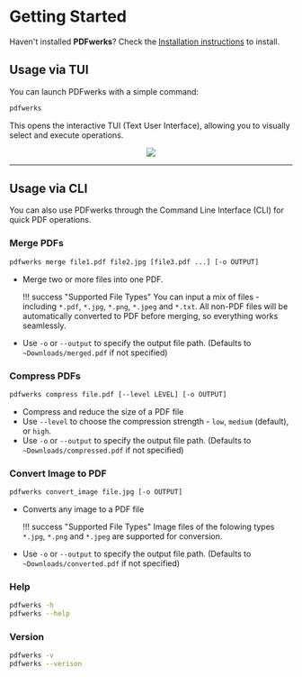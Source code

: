 # Getting Started

Haven't installed **PDFwerks**? Check the [Installation instructions](index.md#installation) to install.

## Usage via TUI
You can launch PDFwerks with a simple command:
```bash
pdfwerks
```

This opens the interactive TUI (Text User Interface), allowing you to visually select and execute operations.

<div align="center">
    <img src="https://raw.githubusercontent.com/adithya-menon-r/PDFwerks/refs/heads/main/docs/assets/TUI-Interface.png">
</div>

---

## Usage via CLI
You can also use PDFwerks through the Command Line Interface (CLI) for quick PDF operations.

### Merge PDFs
```bash
pdfwerks merge file1.pdf file2.jpg [file3.pdf ...] [-o OUTPUT]
```

- Merge two or more files into one PDF.

    !!! success "Supported File Types"
        You can input a mix of files - including `*.pdf`, `*.jpg`, `*.png`, `*.jpeg` and `*.txt`. All non-PDF files will be automatically converted to PDF before merging, so everything works seamlessly.

    
- Use `-o` or `--output` to specify the output file path. (Defaults to `~Downloads/merged.pdf` if not specified)

### Compress PDFs
```bash
pdfwerks compress file.pdf [--level LEVEL] [-o OUTPUT]
```

- Compress and reduce the size of a PDF file
- Use `--level` to choose the compression strength - `low`, `medium` (default), or `high`.
- Use `-o` or `--output` to specify the output file path. (Defaults to `~Downloads/compressed.pdf` if not specified)

### Convert Image to PDF
```bash
pdfwerks convert_image file.jpg [-o OUTPUT]
```

- Converts any image to a PDF file

    !!! success "Supported File Types"
        Image files of the folowing types `*.jpg`, `*.png` and `*.jpeg` are supported for conversion.

- Use `-o` or `--output` to specify the output file path. (Defaults to `~Downloads/converted.pdf` if not specified)

### Help
```bash
pdfwerks -h
pdfwerks --help
```

### Version
```bash
pdfwerks -v
pdfwerks --verison
```
